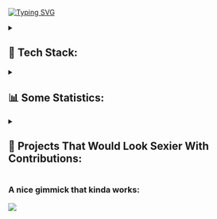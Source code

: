 <div>
    
[![Typing SVG](https://readme-typing-svg.demolab.com?font=Libre+Franklin&color=58a6ff&weight=400&size=17&background=7DCAFF00&duration=1299&multiline=true&center=false&repeat=false&height=135&width=735&lines=Life+is+like+going+the+wrong+way+on+a+moving+sidewalk,;walk...+and+you+stay+put.;In+order+to+get+ahead;You+have+to+HUSTLE!+🏃🏽‍➡️+🏃🏽‍➡️+🏃🏽‍➡️;;-+Casey+Niestat+-)](https://youtu.be/L9VBpbnXhWk?si=8ObrE3ORQ5O7GXPs)

</div>

<details>
<summary><h2>🧰 Tech Stack:</h2></summary>
<div>
    <h4>Primary:</h4>
    <img src="https://github.com/devicons/devicon/blob/master/icons/sass/sass-original.svg" title="SASS" alt="SASS" width="40" height="40"/>&nbsp;
  	<img src="https://github.com/devicons/devicon/blob/master/icons/react/react-original-wordmark.svg" title="React" alt="React" width="40" height="40"/>&nbsp;
 	  <img src="https://github.com/devicons/devicon/blob/master/icons/typescript/typescript-original.svg" title="TypeScript" alt="TypeScript" width="40" height="40"/>&nbsp;
  	<img src="https://github.com/devicons/devicon/blob/master/icons/css3/css3-original.svg"  title="CSS3" alt="CSS" width="40" height="40"/>&nbsp;
  	<img src="https://github.com/devicons/devicon/blob/master/icons/html5/html5-original.svg" title="HTML5" alt="HTML" width="40" height="40"/>&nbsp;
   	<img src="https://github.com/devicons/devicon/blob/master/icons/nodejs/nodejs-original.svg" title="NodeJS" alt="NodeJS" width="40" height="40"/>&nbsp;
    <img src="https://github.com/devicons/devicon/blob/master/icons/express/express-original.svg" title="Express" alt="Express" width="40" height="40"/>&nbsp;
  	<img src="https://github.com/devicons/devicon/blob/master/icons/git/git-original.svg" title="Git" **alt="Git" width="40" height="40"/>&nbsp;
    <img src="https://github.com/devicons/devicon/blob/master/icons/postgresql/postgresql-original.svg" title="PostgreSQL" alt="PostgreSQL" width="40" height="40" />
  <h4>Secondary:</h4>
  	<img src="https://github.com/devicons/devicon/blob/master/icons/mysql/mysql-original-wordmark.svg" title="MySQL"  alt="MySQL" width="40" height="40"/>&nbsp;
    <img src="https://github.com/devicons/devicon/blob/master/icons/amazonwebservices/amazonwebservices-original-wordmark.svg" title="AWS" alt="AWS" width="40" height="40"/>&nbsp;
    <img src="https://github.com/devicons/devicon/blob/master/icons/docker/docker-original-wordmark.svg" title="Docker" alt="Docker" width="40" height="40"/>&nbsp;
  	<img src="https://github.com/devicons/devicon/blob/master/icons/mongodb/mongodb-original-wordmark.svg" title="Mongodb"  alt="Mongodb" width="40" height="40"/>&nbsp;
    <img src="https://github.com/devicons/devicon/blob/master/icons/lodash/lodash-original.svg" title="Lodash" alt="Lodash" width="40" height="40"/>&nbsp;
    <img src="https://github.com/devicons/devicon/blob/master/icons/graphql/graphql-plain.svg" title="GraphQl" alt="GraphQl" width="40" height="40"/>&nbsp;
    <img src="https://github.com/devicons/devicon/blob/master/icons/nextjs/nextjs-original.svg" title="Nextjs" alt="Nextjs" width="40" height="40"/>&nbsp;
    <img src="https://github.com/devicons/devicon/blob/master/icons/svelte/svelte-original.svg" title="Svelte" alt="Svelte" width="40" height="40"/>
		<img src="https://github.com/devicons/devicon/blob/master/icons/nginx/nginx-original.svg" title="Nginx" alt="Nginx" width="40" height="40"/>
</div>
</details>
<details> 
  <summary><h2>📊 Some Statistics:</h2></summary>
  <h3>🥵 | | 🥶 Checkout The Temperature</h3>
  <p>
    <a href="https://github.com/kenshanta/github-readme-streak-stats">
      <!-- Use https://streak-stats.demolab.com or self-host with your own Vercel app - visit https://git.io/streak-stats for instructions -->
      <img title="🔥 Get streak stats for your profile at git.io/streak-stats" alt="kenshanta's streak" src="https://github-readme-streak-stats-9m8ugfa77-denvercoder1.vercel.app/?user=kenshanta&theme=monokai-metallian&hide_border=true"/>
    </a>
  </p>

  <h3>💻 GitHub Profile Statistics</h3>
  <a href="https://github.com/anuraghazra/github-readme-stats"><img alt="kenshanta's Github Statstics" src="https://denvercoder1-github-readme-stats.vercel.app/api/?username=kenshanta&show_icons=true&include_all_commits=true&count_private=true&theme=react&hide_border=true&bg_color=1F222E&title_color=F85D7F&icon_color=F8D866" height="192px"/></a>
  <a href="https://github.com/anuraghazra/github-readme-stats"><img alt="kenshanta's Top Languages" src="https://denvercoder1-github-readme-stats.vercel.app/api/top-langs/?username=kenshanta&langs_count=8&layout=compact&theme=react&hide_border=true&bg_color=1F222E&title_color=F85D7F&icon_color=F8D866&hide=Jupyter%20Notebook,Roff" height="192px"/></a>
  <br/>

<a href="https://github.com/ashutosh00710/github-readme-activity-graph"><img alt="Kenshanta's Activity Graph" src="https://github-readme-activity-graph.vercel.app/graph/?username=kenshanta&bg_color=1F222E&color=F8D866&line=F85D7F&point=FFFFFF&hide_border=true" /></a>

  <h3>⚡ Recent GitHub Activity</h3>

  <!--START_SECTION:activity-->

1. 🎉 Merged PR [#14](https://github.com/kenshanta/miniature-launchpad/pull/14) in [kenshanta/miniature-launchpad](https://github.com/kenshanta/miniature-launchpad)
2. 💪 Opened PR [#14](https://github.com/kenshanta/miniature-launchpad/pull/14) in [kenshanta/miniature-launchpad](https://github.com/kenshanta/miniature-launchpad)
3. 🎉 Merged PR [#13](https://github.com/kenshanta/sh-url-t/pull/13) in [kenshanta/sh-url-t](https://github.com/kenshanta/sh-url-t)
4. 💪 Opened PR [#13](https://github.com/kenshanta/sh-url-t/pull/13) in [kenshanta/sh-url-t](https://github.com/kenshanta/sh-url-t)
   <!--END_SECTION:activity-->
   </details>

<details> 
  <summary><h2>💄 Projects That Would Look Sexier With Contributions:</h2></summary>
    * <i>Check the TODO section in the README.md for the selected project(s)</i>
    <h3>
    <a href="https://github.com/kenshanta/contactz?tab=readme-ov-file#-todo">
     👤 Contactz
    </a>
        </h3>
      <li>
          A startup specializing in providing robust - dashboard like - contacts list. Project Built with ReactJs & Bootstrap
      </li> 
	<h3>
		<a href="https://github.com/kenshanta/sh-url-t">
			🤏🏼 sh-url-t
		</a>
	</h3>
	<li>
          A Node.js url shortner previewed as table/dashboard like structure  Project Built with express.js & PostgreSQL
      </li> 
   </details>

### A nice gimmick that kinda works:

![](https://komarev.com/ghpvc/?username=kenshanta&color=orange&style=for-the-badge)
